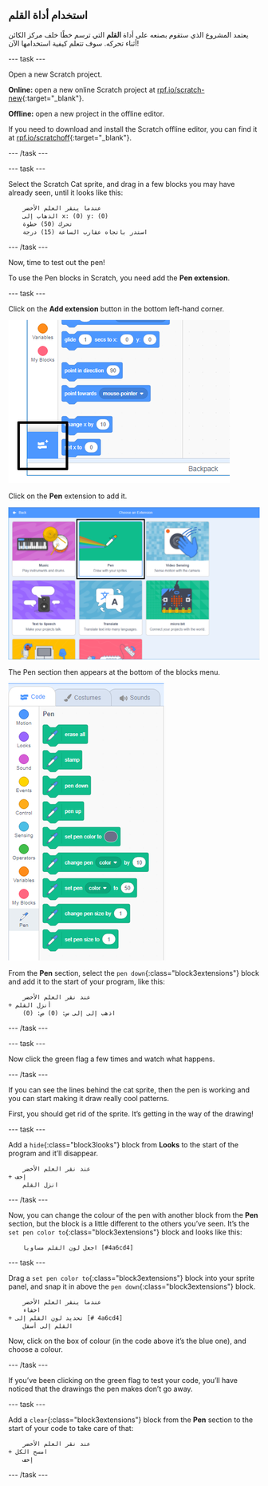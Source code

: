 ## استخدام أداة القلم

يعتمد المشروع الذي ستقوم بصنعه على أداة **القلم** التي ترسم خطًا خلف مركز الكائن أثناء تحركه. سوف تتعلم كيفية استخدامها الآن!

\--- task \---

Open a new Scratch project.

**Online:** open a new online Scratch project at [rpf.io/scratch-new](http://rpf.io/scratch-new){:target="_blank"}.

**Offline:** open a new project in the offline editor.

If you need to download and install the Scratch offline editor, you can find it at [rpf.io/scratchoff](http://rpf.io/scratchoff){:target="_blank"}.

\--- /task \---

\--- task \---

Select the Scratch Cat sprite, and drag in a few blocks you may have already seen, until it looks like this:

```blocks3
    عندما ينقر العلم الأخضر
    الذهاب إلى x: (0) y: (0)
    تحرك (50) خطوة
    استدر باتجاه عقارب الساعة (15) درجة
```

\--- /task \---

Now, time to test out the pen!

To use the Pen blocks in Scratch, you need add the **Pen extension**.

\--- task \---

Click on the **Add extension** button in the bottom left-hand corner.

![add extension button highlighted](images/add-extension-annotated.png)

Click on the **Pen** extension to add it.

![pen extension highlighted](images/click-pen-annotated.png)

The Pen section then appears at the bottom of the blocks menu.

![pen extension blocks](images/pen-extension-blocks.png)

From the **Pen** section, select the `pen down`{:class="block3extensions"} block and add it to the start of your program, like this:

```blocks3
    عند نقر العلم الأخضر
+ أنزل القلم
    اذهب إلى إلى س: (0) ص: (0)
```

\--- /task \---

\--- task \---

Now click the green flag a few times and watch what happens.

\--- /task \---

If you can see the lines behind the cat sprite, then the pen is working and you can start making it draw really cool patterns.

First, you should get rid of the sprite. It’s getting in the way of the drawing!

\--- task \---

Add a `hide`{:class="block3looks"} block from **Looks** to the start of the program and it’ll disappear.

```blocks3
    عند نقر العلم الأخضر
+ إخف
    انزل القلم
```

\--- /task \---

Now, you can change the colour of the pen with another block from the **Pen** section, but the block is a little different to the others you’ve seen. It’s the `set pen color to`{:class="block3extensions"} block and looks like this:

```blocks3
    اجعل لون القلم مساويا [#4a6cd4]
```

\--- task \---

Drag a `set pen color to`{:class="block3extensions"} block into your sprite panel, and snap it in above the `pen down`{:class="block3extensions"} block.

```blocks3
    عندما ينقر العلم الأخضر
    اخفاء
+ تحديد لون القلم إلى [# 4a6cd4]
    القلم إلى أسفل
```

Now, click on the box of colour (in the code above it’s the blue one), and choose a colour.

\--- /task \---

If you’ve been clicking on the green flag to test your code, you’ll have noticed that the drawings the pen makes don’t go away.

\--- task \---

Add a `clear`{:class="block3extensions"} block from the **Pen** section to the start of your code to take care of that:

```blocks3
    عند نقر العلم الأخضر
+ امسح الكل
    إخف
```

\--- /task \---